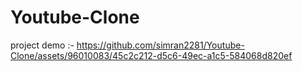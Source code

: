 # Youtube-Clone

project demo :- https://github.com/simran2281/Youtube-Clone/assets/96010083/45c2c212-d5c6-49ec-a1c5-584068d820ef
